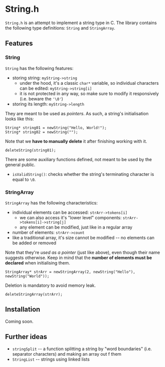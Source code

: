 # String.h
`String.h` is an attempt to implement a string type in C. The library contains the following type definitions: `String` and `StringArray`.

## Features

### String
`String` has the following features:
* storing string: `myString->string`
  * under the hood, it's a classic `char*` variable, so individual characters can be edited: `myString->string[i]`
  * it is not protected in any way, so make sure to modify it responsively (i.e. beware the `'\0'`)
* storing its length: `myString->length`

They are meant to be used as _pointers_. As such, a string's initialisation looks like this:
```
String* string01 = newString("Hello, World!");
String* string02 = newString("");
```

Note that we **have to manually delete** it after finishing working with it.
```
deleteString(string01);
```

There are some auxiliary functions defined, not meant to be used by the general public.
* `isValidString()`: checks whether the string's terminating character is equal to `\0`.


### StringArray
`StringArray` has the following characteristics:
* individual elements can be accessed: `strArr->tokens[i]`
  * we can also access it's "lower level" components: `strArr->tokens[i]->string[j]`
  * any element can be modified, just like in a regular array
* number of elements: `strArr->count`
* like a traditional array, it's size cannot be modified -- no elements can be added or removed

Note that they're _used as a pointer_ (just like above), even though their name suggests otherwise. Keep in mind that the **number of elements must be declared** when initialising them.
```
StringArray* strArr = newStringArray(2, newString("Hello"), newString("World"));
````

Deletion is mandatory to avoid memory leak.
```
deleteStringArray(strArr);
```
## Installation
Coming soon.

## Further ideas
* `stringSplit` -- a function splitting a string by "word boundaries" (i.e. separator characters) and making an array out f them
* `StringList` -- strings using linked lists
